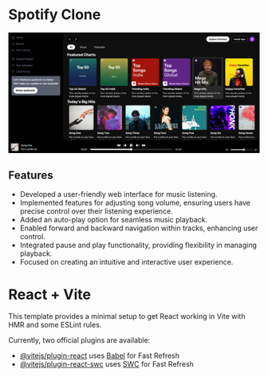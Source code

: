 # Spotify Clone

![alt text](https://github.com/dhananjayamadhusankha/spotify-clone-reactjs/blob/master/public/front.png?raw=true)


## Features

- Developed a user-friendly web interface for music listening.
- Implemented features for adjusting song volume, ensuring users have precise control over their listening experience.
- Added an auto-play option for seamless music playback.
- Enabled forward and backward navigation within tracks, enhancing user control.
- Integrated pause and play functionality, providing flexibility in managing playback.
- Focused on creating an intuitive and interactive user experience.

# React + Vite

This template provides a minimal setup to get React working in Vite with HMR and some ESLint rules.

Currently, two official plugins are available:

- [@vitejs/plugin-react](https://github.com/vitejs/vite-plugin-react/blob/main/packages/plugin-react/README.md) uses [Babel](https://babeljs.io/) for Fast Refresh
- [@vitejs/plugin-react-swc](https://github.com/vitejs/vite-plugin-react-swc) uses [SWC](https://swc.rs/) for Fast Refresh
